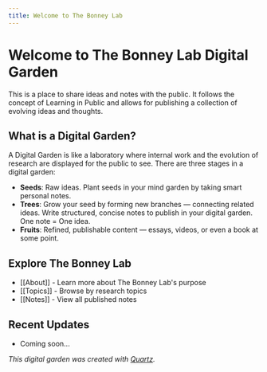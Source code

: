 ```yaml
---
title: Welcome to The Bonney Lab
---
```


# Welcome to The Bonney Lab Digital Garden

This is a place to share ideas and notes with the public. It follows the concept of Learning in Public and allows for publishing a collection of evolving ideas and thoughts.

## What is a Digital Garden?

A Digital Garden is like a laboratory where internal work and the evolution of research are displayed for the public to see. There are three stages in a digital garden:

- **Seeds**: Raw ideas. Plant seeds in your mind garden by taking smart personal notes.
- **Trees**: Grow your seed by forming new branches — connecting related ideas. Write structured, concise notes to publish in your digital garden. One note = One idea.
- **Fruits**: Refined, publishable content — essays, videos, or even a book at some point.

## Explore The Bonney Lab

- [[About]] - Learn more about The Bonney Lab's purpose
- [[Topics]] - Browse by research topics
- [[Notes]] - View all published notes

## Recent Updates

- Coming soon...

*This digital garden was created with [Quartz](https://quartz.jzhao.xyz/).* 